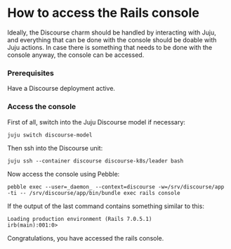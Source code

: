 # How to access the Rails console

Ideally, the Discourse charm should be handled by interacting with Juju, and everything that can be done with the console should
be doable with Juju actions. In case there is something that needs to be done with the console anyway, the console can be accessed.

### Prerequisites

Have a Discourse deployment active.

### Access the console

First of all, switch into the Juju Discourse model if necessary:
```
juju switch discourse-model
```
Then ssh into the Discourse unit:
```
juju ssh --container discourse discourse-k8s/leader bash   
```
Now access the console using Pebble:
```
pebble exec --user=_daemon_ --context=discourse -w=/srv/discourse/app -ti -- /srv/discourse/app/bin/bundle exec rails console
```
If the output of the last command contains something similar to this:
```
Loading production environment (Rails 7.0.5.1)
irb(main):001:0>
```
Congratulations, you have accessed the rails console.
